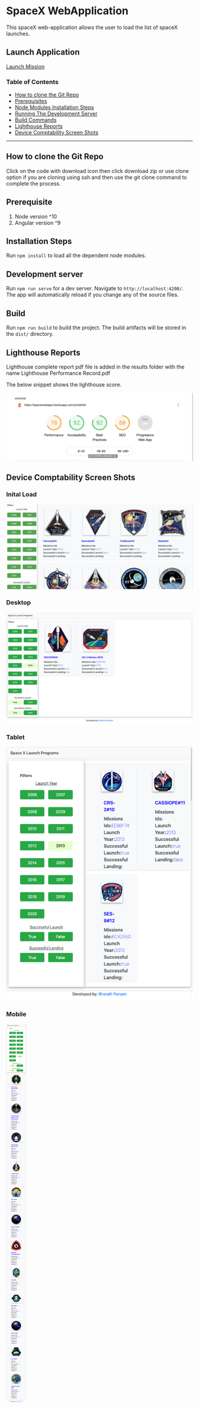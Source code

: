 # SpaceX WebApplication

This spaceX web-application allows the user to load the list of spaceX launches.

## Launch Application

[Launch Mission](https://spacexwebapp.herokuapp.com/)

### Table of Contents

- [How to clone the Git Repo](#How-to-clone-the-Git-Repo)
- [Prerequisites](#Prerequisite)
- [Node Modules Installation Steps](#Installation-steps)
- [Running The Development Server](#development-server)
- [Build Commands](#Build)
- [Lighthouse Reports](#Lighthouse-Reports)
- [Device Comptability Screen Shots](#Device-Comptability-Screen-Shots)

---

## How to clone the Git Repo

Click on the code with download icon then click download zip or use clone option if you are cloning using ssh and then use the git clone command to complete the process.

## Prerequisite

1. Node version ^10
2. Angular version ^9

## Installation Steps

Run `npm install` to load all the dependent node modules.

## Development server

Run `npm run serve` for a dev server. Navigate to `http://localhost:4200/`. The app will automatically reload if you change any of the source files.

## Build

Run `npm run build` to build the project. The build artifacts will be stored in the `dist/` directory.

## Lighthouse Reports

Lighthouse complete report pdf file is added in the results folder with the name Lighthouse Performance Record.pdf

The below snippet shows the lighthouse score.

![Lighouthouse Result](Result/screenshot.png)

## Device Comptability Screen Shots

### Inital Load 

![Inital Load Result](Result/Initialload.png)

### Desktop

![Desktop Test Result](Result/Desktop.png)

### Tablet

![Tablet Test Result](Result/Tablet.png)

### Mobile
![Mobile Test Result](Result/mobile.png)
